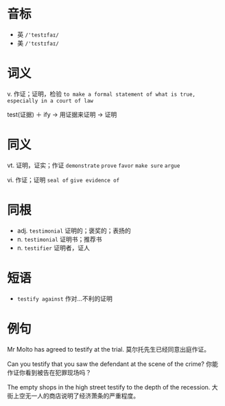 # 音标

- 英 `/'testɪfaɪ/`
- 美 `/'tɛstɪfaɪ/`

# 词义

v. 作证；证明，检验
`to make a formal statement of what is true, especially in a court of law`



test(证据) ＋ ify → 用证据来证明 → 证明

# 同义

vt. 证明，证实；作证
`demonstrate` `prove` `favor` `make sure` `argue`

vi. 作证；证明
`seal of` `give evidence of`

# 同根

- adj. `testimonial` 证明的；褒奖的；表扬的
- n. `testimonial` 证明书；推荐书
- n. `testifier` 证明者，证人

# 短语

- `testify against` 作对…不利的证明

# 例句

Mr Molto has agreed to testify at the trial.
莫尔托先生已经同意出庭作证。

Can you testify that you saw the defendant at the scene of the crime?
你能作证你看到被告在犯罪现场吗？

The empty shops in the high street testify to the depth of the recession.
大街上空无一人的商店说明了经济萧条的严重程度。


